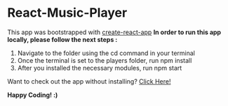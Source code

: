 ﻿# React-Music-Player
This app was bootstrapped with [create-react-app](https://github.com/facebook/create-react-app)
**In order to run this app locally, please follow the next steps :**
1. Navigate to the folder using the cd command in your terminal
2. Once the terminal is set to the players folder, run npm install
3. After you installed the necessary modules, run npm start

Want to check out the app without installing? [Click Here!](https://ronnynovik.github.io/React-Music-Player/) 

**Happy Coding! :)**
